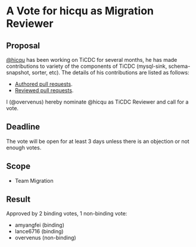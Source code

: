 # A Vote for hicqu as Migration Reviewer

## Proposal

[@hicqu](https://github.com/hicqu) has been working on TiCDC for several months,
he has made contributions to variety of the components of TiCDC
(mysql-sink, schema-snapshot, sorter, etc).
The details of his contributions are listed as follows:

* [Authored pull requests](https://github.com/pingcap/tiflow/pulls?q=is%3Apr+author%3Ahicqu+is%3Aclosed).
* [Reviewed pull requests](https://github.com/pingcap/tiflow/pulls?q=is%3Apr+reviewed-by%3Ahicqu).

I (@overvenus) hereby nominate @hicqu as TiCDC Reviewer and call for a vote.

## Deadline

The vote will be open for at least 3 days unless there is an objection or not enough votes.

## Scope

* Team Migration

## Result

Approved by 2 binding votes, 1 non-binding vote:

* amyangfei (binding)
* lance6716 (binding)
* overvenus (non-binding)
